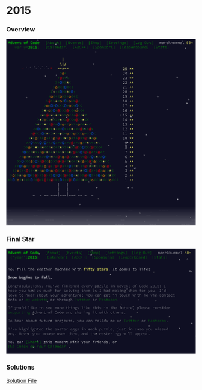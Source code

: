# 2015

### Overview
![Overview](2015_overview.png)

### Final Star
![Final Star](2015_conclusion.png)

### Solutions
[Solution File](solutions.txt)